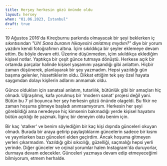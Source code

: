 ```yaml
---
title: Herşey herkesin gözü önünde oldu
layout: hersey
when: "01.06.2023, İstanbul"
draft: true
---
```


19 Ağustos 2016'da Kireçburnu parkında olmayacak bir şeyi beklerken iç sıkıntısından *"Uh! Sana buranın hikayesini anlatmış mıydım?"* diye bir yorum yazdım kendi fotoğrafımın altına. İçim sıkıldıkça bir şeyler eklemeye devam ettim. Bu böyle devam etti. Üzerine düşünmeden, içim sıkıldıkça eklediğim kişisel notlar. Yaptıkça bir çeşit günce tutmaya dönüştü. Herkese açık bir ortamda parçalar halinde kişisel yaşamımı yaşandığı gibi anlattım. Hiçbir zaman düşünerek, planlayarak bir şey yazmadım. Hepsi yazıldığı gün başıma gelenler, hissettiklerim oldu. Dikkat ettiğim tek şey özel hayata saygımdan dolayı kişilerin adlarını anmamak oldu. 

Günce oldukları için sanatsal anlatım, tutarlılık, bütünlük gibi bir amaçları hiç olmadı. Uğraşılmış, kafa yorulmuş bir 'modern sanat' projesi değil yani. Bütün bu 7 yıl boyunca her şey herkesin gözü önünde olageldi. Bu fikir ne zaman hoşuma gitmeye başladı anımsamıyorum. Herkesin her şeyi görebildiği ama neredeyse hiç kimsenin bakmadığı yerde kişisel hayatımı bütün açıklığı ile yazmak. İlginç bir deneyim oldu benim için. 


Bir kaç 'stalker' ve benim söylediğim bir kaç kişi dışında günceleri okuyan olmadı. Burada bir araya getirip paylaştıklarım güncelerin sadece bir kısmı ve yayınlarken bazı günceleri elden geçirdim. Ancak hoşuma gitmeyen yerleri çıkarmadım. Yazıldığı gibi sıkıcılığı, güzelliği, saçmalığı hepsi yerli yerinde. Diğer günceler ve orjinal yorumlar halen Instagram'da duruyorlar, durmaya devam edecekler. Günceleri yazmaya devam edip etmeyeceğimi bilmiyorum, etmem herhalde. 


